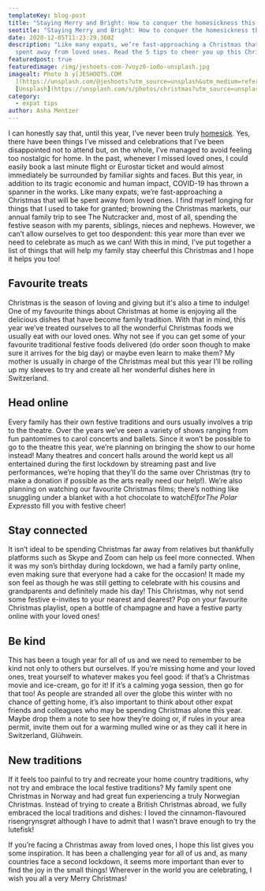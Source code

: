 ```yaml
---
templateKey: blog-post
title: "Staying Merry and Bright: How to conquer the homesickness this Christmas"
seotitle: "Staying Merry and Bright: How to conquer the homesickness this Christmas"
date: 2020-12-05T11:23:29.360Z
description: "Like many expats, we’re fast-approaching a Christmas that will be
  spent away from loved ones. Read the 5 tips to cheer you up this Christmas. "
featuredpost: true
featuredimage: /img/jeshoots-com-7voyz0-io0o-unsplash.jpg
imagealt: Photo b y[JESHOOTS.COM
  ](https://unsplash.com/@jeshoots?utm_source=unsplash&utm_medium=referral&utm_content=creditCopyText)on
  [Unsplash](https://unsplash.com/s/photos/christmas?utm_source=unsplash&utm_medium=referral&utm_content=creditCopyText)
category:
  - expat tips
author: Asha Mentzer
---
```

I can honestly say that, until this year, I’ve never been truly [homesick](https://www.thexpatmagazine.com/blog/2019-04-18-feeling-at-home-in-abroadland/). Yes, there have been things I’ve missed and celebrations that I’ve been disappointed not to attend but, on the whole, I’ve managed to avoid feeling too nostalgic for home. In the past, whenever I missed loved ones, I could easily book a last minute flight or Eurostar ticket and would almost immediately be surrounded by familiar sights and faces. But this year, in addition to its tragic economic and human impact, COVID-19 has thrown a spanner in the works. Like many expats, we’re fast-approaching a Christmas that will be spent away from loved ones. I find myself longing for things that I used to take for granted; browning the Christmas markets, our annual family trip to see The Nutcracker and, most of all, spending the festive season with my parents, siblings, nieces and nephews. However, we can’t allow ourselves to get too despondent: this year more than ever we need to celebrate as much as we can! With this in mind, I’ve put together a list of things that will help my family stay cheerful this Christmas and I hope it helps you too!

## **Favourite treats**

Christmas is the season of loving and giving but it's also a time to indulge! One of my favourite things about Christmas at home is enjoying all the delicious dishes that have become family tradition. With that in mind, this year we’ve treated ourselves to all the wonderful Christmas foods we usually eat with our loved ones. Why not see if you can get some of your favourite traditional festive foods delivered (do order soon though to make sure it arrives for the big day) or maybe even learn to make them? My mother is usually in charge of the Christmas meal but this year I’ll be rolling up my sleeves to try and create all her wonderful dishes here in Switzerland.

## **Head online**

Every family has their own festive traditions and ours usually involves a trip to the theatre. Over the years we’ve seen a variety of shows ranging from fun pantomimes to carol concerts and ballets. Since it won’t be possible to go to the theatre this year, we’re planning on bringing the show to our home instead! Many theatres and concert halls around the world kept us all entertained during the first lockdown by streaming past and live performances, we’re hoping that they’ll do the same over Christmas (try to make a donation if possible as the arts really need our help!). We’re also planning on watching our favourite Christmas films; there’s nothing like snuggling under a blanket with a hot chocolate to watch*Elf*or*The Polar Express*to fill you with festive cheer!

## **Stay connected**

It isn’t ideal to be spending Christmas far away from relatives but thankfully platforms such as Skype and Zoom can help us feel more connected. When it was my son’s birthday during lockdown, we had a family party online, even making sure that everyone had a cake for the occasion! It made my son feel as though he was still getting to celebrate with his cousins and grandparents and definitely made his day! This Christmas, why not send some festive e-invites to your nearest and dearest? Pop on your favourite Christmas playlist, open a bottle of champagne and have a festive party online with your loved ones!

## **Be kind**

This has been a tough year for all of us and we need to remember to be kind not only to others but ourselves. If you’re missing home and your loved ones, treat yourself to whatever makes you feel good: if that’s a Christmas movie and ice-cream, go for it! If it’s a calming yoga session, then go for that too! As people are stranded all over the globe this winter with no chance of getting home, it’s also important to think about other expat friends and colleagues who may be spending Christmas alone this year. Maybe drop them a note to see how they’re doing or, if rules in your area permit, invite them out for a warming mulled wine or as they call it here in Switzerland, Glühwein.

## **New traditions**

If it feels too painful to try and recreate your home country traditions, why not try and embrace the local festive traditions? My family spent one Christmas in Norway and had great fun experiencing a truly Norwegian Christmas. Instead of trying to create a British Christmas abroad, we fully embraced the local traditions and dishes: I loved the cinnamon-flavoured risengrynsgrøt although I have to admit that I wasn’t brave enough to try the lutefisk!

If you’re facing a Christmas away from loved ones, I hope this list gives you some inspiration. It has been a challenging year for all of us and, as many countries face a second lockdown, it seems more important than ever to find the joy in the small things! Wherever in the world you are celebrating, I wish you all a very Merry Christmas!